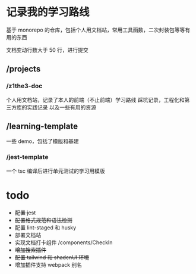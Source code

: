 # 记录我的学习路线

基于 monorepo 的仓库，包括个人用文档站，常用工具函数，二次封装包等等有用的东西

文档变动行数大于 50 行，进行提交

## /projects

### /z1the3-doc

个人用文档站，记录了本人的前端（不止前端）学习路线
踩坑记录，工程化和第三方库的实践记录
以及一些有用的资源

## /learning-template

一些 demo，包括了模版和基建

### /jest-template

一个 tsc 编译后进行单元测试的学习用模版

# todo

- ~~配置 jest~~
- ~~配置格式规范和语法检测~~
- 配置 lint-staged 和 husky
- 部署文档站
- 实现文档打卡组件 /components/CheckIn
- ~~增加搜索插件~~
- ~~配置 tailwind 和 shadcnUI 环境~~
- 增加插件支持 webpack 别名
